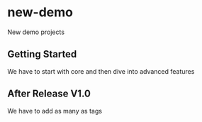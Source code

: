 # new-demo
New demo projects

## Getting Started
We have to start with core and then dive into advanced features

## After Release V1.0
We have to add as many as tags